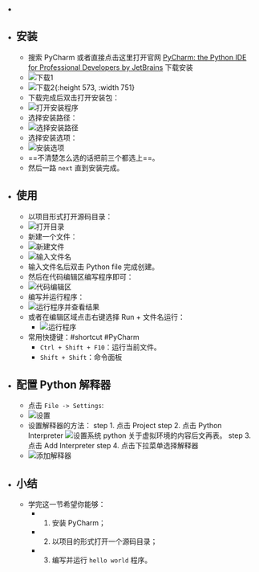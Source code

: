 -
- ## 安装
	- 搜索 PyCharm 或者直接点击这里打开官网 [PyCharm: the Python IDE for Professional Developers by JetBrains](https://www.jetbrains.com/pycharm/) 下载安装
	- ![下载1](../assets/image_1670158203295_0.png)
	- ![下载2](../assets/image_1670158346398_0.png){:height 573, :width 751}
	- 下载完成后双击打开安装包：
	- ![打开安装程序](../assets/image_1670158590725_0.png)
	- 选择安装路径：
	- ![选择安装路径](../assets/image_1670158635469_0.png)
	- 选择安装选项：
	- ![安装选项](../assets/image_1670158778628_0.png)
	- ==不清楚怎么选的话把前三个都选上==。
	- 然后一路 `next` 直到安装完成。
- ## 使用
	- 以项目形式打开源码目录：
	- ![打开目录](../assets/image_1670159001058_0.png)
	- 新建一个文件：
	- ![新建文件](../assets/image_1670159347389_0.png)
	- ![输入文件名](../assets/image_1670159392404_0.png)
	- 输入文件名后双击 Python file 完成创建。
	- 然后在代码编辑区编写程序即可：
	- ![代码编辑区](../assets/image_1670159581268_0.png)
	- 编写并运行程序：
	- ![运行程序并查看结果](../assets/image_1670159761578_0.png)
	- 或者在编辑区域点击右键选择 Run + 文件名运行：
		- ![运行程序](../assets/image_1670159952768_0.png)
	- 常用快捷键：#shortcut #PyCharm
		- `Ctrl + Shift + F10`：运行当前文件。
		- `Shift + Shift`：命令面板
- ## 配置 Python 解释器
	- 点击 `File -> Settings`:
	- ![设置](../assets/image_1670243750487_0.png)
	- 设置解释器的方法：
	  step 1. 点击 Project
	  step 2. 点击 Python Interpreter
	  ![设置系统 python](../assets/image_1670244013839_0.png) 
	  关于虚拟环境的内容后文再表。
	  step 3. 点击 Add Interpreter
	  step 4. 点击下拉菜单选择解释器
	- ![添加解释器](../assets/image_1670243823513_0.png)
- ## 小结
	- 学完这一节希望你能够：
		- 1. 安装 PyCharm；
		- 2.  以项目的形式打开一个源码目录；
		- 3.  编写并运行 `hello world` 程序。